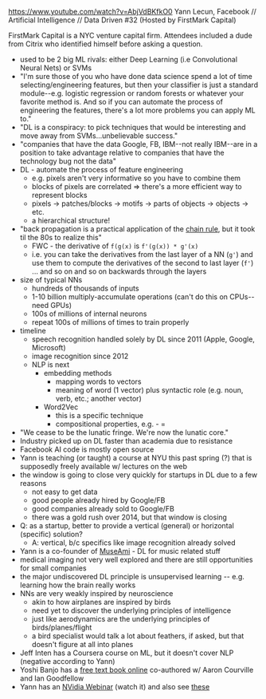 https://www.youtube.com/watch?v=AbjVdBKfkO0
Yann Lecun, Facebook // Artificial Intelligence // Data Driven #32 (Hosted by FirstMark Capital) 

FirstMark Capital is a NYC venture capital firm.  Attendees included a dude from Citrix who identified himself before asking a question.

* used to be 2 big ML rivals: either Deep Learning (i.e Convolutional Neural Nets) or SVMs
* "I'm sure those of you who have done data science spend a lot of time selecting/engineering features, but then your classifier is just a standard module--e.g. logistic regression or random forests or whatever your favorite method is.  And so if you can automate the process of engineering the features, there's a lot more problems you can apply ML to."
* "DL is a conspiracy: to pick techniques that would be interesting and move away from SVMs...unbelievable success."
* "companies that have the data Google, FB, IBM--not really IBM--are in a position to take advantage relative to companies that have the technology bug not the data"
* DL - automate the process of feature engineering
  * e.g. pixels aren't very informative so you have to combine them
  * blocks of pixels are correlated  => there's a more efficient way to represent blocks
  * pixels -> patches/blocks -> motifs -> parts of objects -> objects -> etc.
  * a hierarchical structure!
* "back propagation is a practical application of the [chain rule](https://en.wikipedia.org/wiki/Chain_rule), but it took til the 80s to realize this"
  * FWC - the derivative of `f(g(x)` is `f'(g(x)) * g'(x)`
  * i.e. you can take the derivatives from the last layer of a NN (`g'`) and use them to compute the derivatives of the second to last layer (`f'`) ... and so on and so on backwards through the layers
* size of typical NNs
  * hundreds of thousands of inputs
  * 1-10 billion multiply-accumulate operations (can't do this on CPUs--need GPUs)
  * 100s of millions of internal neurons
  * repeat 100s of millions of times to train properly
* timeline
  * speech recognition handled solely by DL since 2011 (Apple, Google, Microsoft)
  * image recognition since 2012
  * NLP is next
    * embedding methods
      * mapping words to vectors
      * meaning of word (1 vector) plus syntactic role (e.g. noun, verb, etc.; another vector)
    * Word2Vec
      * this is a specific technique
      * compositional properties, e.g. <Paris> - <UK> = <London>
* "We cease to be the lunatic fringe.  We're now the lunatic core."
* Industry picked up on DL faster than academia due to resistance
* Facebook AI code is mostly open source
* Yann is teaching (or taught) a course at NYU this past spring (?) that is supposedly freely available w/ lectures on the web
* the window is going to close very quickly for startups in DL due to a few reasons
  * not easy to get data
  * good people already hired by Google/FB
  * good companies already sold to Google/FB
  * there was a gold rush over 2014, but that window is closing
* Q: as a startup, better to provide a vertical (general) or horizontal (specific) solution?
  * A: vertical, b/c specifics like image recognition already solved
* Yann is a co-founder of [MuseAmi](http://www.museami.com/) - DL for music related stuff
* medical imaging not very well explored and there are still opportunities for small companies
* the major undiscovered DL principle is unsupervised learning -- e.g. learning how the brain really works
* NNs are very weakly inspired by neuroscience
  * akin to how airplanes are inspired by birds
  * need yet to discover the underlying principles of intelligence
  * just like aerodynamics are the underlying principles of birds/planes/flight
  * a bird specialist would talk a lot about feathers, if asked, but that doesn't figure at all into planes
* Jeff Inten has a Coursera course on ML, but it doesn't cover NLP (negative according to Yann)
* Yoshi Banjo has a [free text book online](http://www.iro.umontreal.ca/~bengioy/dlbook/) co-authored w/ Aaron Courville and Ian Goodfellow
* Yann has an [NVidia Webinar](https://www.facebook.com/yann.lecun/posts/10152290017742143) (watch it) and also see [these](http://on-demand-gtc.gputechconf.com/gtcnew/on-demand-gtc.php)